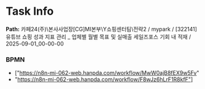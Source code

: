# Task Info

**Path:** 카페24(주)\본사사업장\[CG]MI본부\Y쇼핑센터팀\전략2 / mypark / [322141] 유튜브 쇼핑 성과 지표 관리 _ 업체별 월별 목표 및 실매출 세일즈포스 기회 내 적재 / 2025-09-01_00-00-00

### BPMN
- ["https://n8n-mi-062-web.hanpda.com/workflow/MwW0ajB8fEX9w5Fv"
- "https://n8n-mi-062-web.hanpda.com/workflow/F8wJz6hLrF1R8kfF"]

